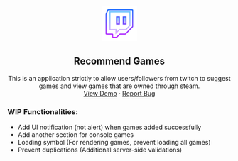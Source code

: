 <div align="center">
  <a href="https://github.com/pixelRena/">
    <img src="./assets/images/favicon.svg" alt="Logo" width="80">
  </a>

<h2 align="center">Recommend Games</h2>
  <p align="center">
    This is an application strictly to allow users/followers from twitch to suggest games and view games that are owned through steam.
    <br />
    <a href="http://nuygames.xyz/">View Demo</a>
    ·
    <a href="https://github.com/pixelRena/games-recommendations/issues">Report Bug</a>
  </p>
  
</div>

### WIP Functionalities:
- Add UI notification (not alert) when games added successfully
- Add another section for console games
- Loading symbol (For rendering games, prevent loading all games)
- Prevent duplications (Additional server-side validations)
